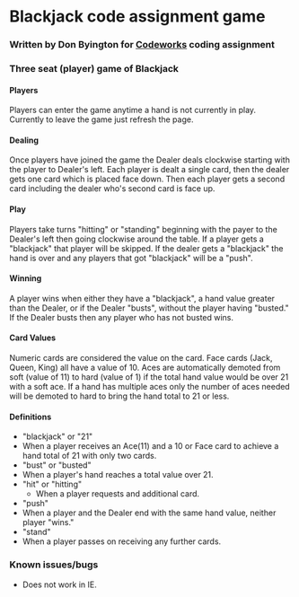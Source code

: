 # Blackjack code assignment game

### Written by Don Byington for [Codeworks](https://codeworks.me/) coding assignment

### Three seat (player) game of Blackjack

#### Players
Players can enter the game anytime a hand is not currently in play. Currently to leave the game just refresh the page.

#### Dealing
Once players have joined the game the Dealer deals clockwise starting with the player to Dealer's left. Each player is dealt a single card, then the dealer gets one card which is placed face down. Then each player gets a second card including the dealer who's second card is face up.

#### Play
Players take turns "hitting" or "standing" beginning with the payer to the Dealer's left then going clockwise around the table. If a player gets a "blackjack" that player will be skipped. If the dealer gets a "blackjack" the hand is over and any players that got "blackjack" will be a "push".

#### Winning
A player wins when either they have a "blackjack", a hand value greater than the Dealer, or if the Dealer "busts", without the player having "busted." If the Dealer busts then any player who has not busted wins.

#### Card Values
Numeric cards are considered the value on the card. Face cards (Jack, Queen, King) all have a value of 10. Aces are automatically demoted from soft (value of 11) to hard (value of 1) if the total hand value would be over 21 with a soft ace. If a hand has multiple aces only the number of aces needed will be demoted to hard to bring the hand total to 21 or less.

#### Definitions
- "blackjack" or "21"
 - When a player receives an Ace(11) and a 10 or Face card to achieve a hand total of 21 with only two cards.
- "bust" or "busted"
 - When a player's hand reaches a total value over 21.
- "hit" or "hitting"
  - When a player requests and additional card.
- "push"
 - When a player and the Dealer end with the same hand value, neither player "wins."
- "stand"
 - When a player passes on receiving any further cards.

### Known issues/bugs
- Does not work in IE.
